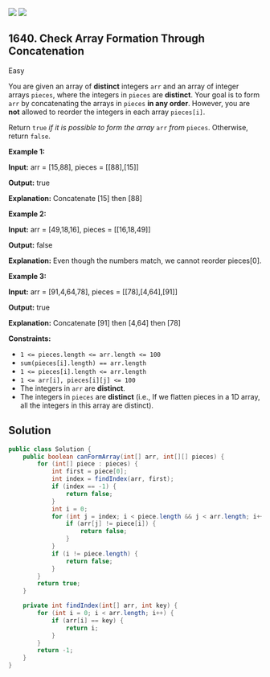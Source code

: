 [![](https://img.shields.io/github/stars/javadev/LeetCode-in-Java?label=Stars&style=flat-square)](https://github.com/javadev/LeetCode-in-Java)
[![](https://img.shields.io/github/forks/javadev/LeetCode-in-Java?label=Fork%20me%20on%20GitHub%20&style=flat-square)](https://github.com/javadev/LeetCode-in-Java/fork)

## 1640\. Check Array Formation Through Concatenation

Easy

You are given an array of **distinct** integers `arr` and an array of integer arrays `pieces`, where the integers in `pieces` are **distinct**. Your goal is to form `arr` by concatenating the arrays in `pieces` **in any order**. However, you are **not** allowed to reorder the integers in each array `pieces[i]`.

Return `true` _if it is possible_ _to form the array_ `arr` _from_ `pieces`. Otherwise, return `false`.

**Example 1:**

**Input:** arr = [15,88], pieces = \[\[88],[15]]

**Output:** true

**Explanation:** Concatenate [15] then [88]

**Example 2:**

**Input:** arr = [49,18,16], pieces = \[\[16,18,49]]

**Output:** false

**Explanation:** Even though the numbers match, we cannot reorder pieces[0].

**Example 3:**

**Input:** arr = [91,4,64,78], pieces = \[\[78],[4,64],[91]]

**Output:** true

**Explanation:** Concatenate [91] then [4,64] then [78]

**Constraints:**

*   `1 <= pieces.length <= arr.length <= 100`
*   `sum(pieces[i].length) == arr.length`
*   `1 <= pieces[i].length <= arr.length`
*   `1 <= arr[i], pieces[i][j] <= 100`
*   The integers in `arr` are **distinct**.
*   The integers in `pieces` are **distinct** (i.e., If we flatten pieces in a 1D array, all the integers in this array are distinct).

## Solution

```java
public class Solution {
    public boolean canFormArray(int[] arr, int[][] pieces) {
        for (int[] piece : pieces) {
            int first = piece[0];
            int index = findIndex(arr, first);
            if (index == -1) {
                return false;
            }
            int i = 0;
            for (int j = index; i < piece.length && j < arr.length; i++, j++) {
                if (arr[j] != piece[i]) {
                    return false;
                }
            }
            if (i != piece.length) {
                return false;
            }
        }
        return true;
    }

    private int findIndex(int[] arr, int key) {
        for (int i = 0; i < arr.length; i++) {
            if (arr[i] == key) {
                return i;
            }
        }
        return -1;
    }
}
```